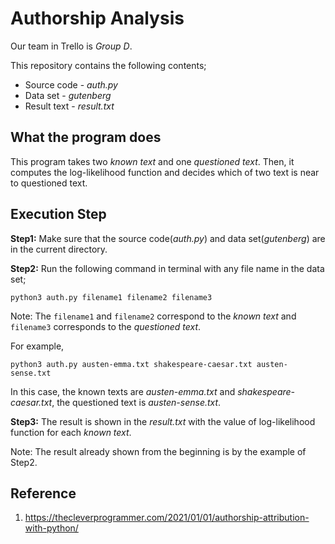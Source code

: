 # Authorship Analysis

Our team in Trello is *Group D*.
 
This repository contains the following contents;
 
* Source code - *auth.py*
* Data set - *gutenberg*
* Result text - *result.txt*

## What the program does

This program takes two *known text* and one *questioned text*. Then, it computes the log-likelihood function and decides which of two text is near to questioned text.

 
## Execution Step

**Step1:** Make sure that the source code(*auth.py*) and data set(*gutenberg*) are in the current directory.

**Step2:** Run the following command in terminal with any file name in the data set;
```
python3 auth.py filename1 filename2 filename3
```

Note: The `filename1` and `filename2` correspond to the *known text* and `filename3` corresponds to the *questioned text*.

For example,
```
python3 auth.py austen-emma.txt shakespeare-caesar.txt austen-sense.txt
```

In this case, the known texts are *austen-emma.txt* and *shakespeare-caesar.txt*, the questioned text is *austen-sense.txt*.

**Step3:** The result is shown in the *result.txt* with the value of log-likelihood function for each *known text*.

Note: The result already shown from the beginning is by the example of Step2.


## Reference

1. https://thecleverprogrammer.com/2021/01/01/authorship-attribution-with-python/

